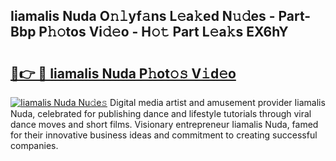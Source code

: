 ## Iiamalis Nuda O𝚗𝚕yf𝚊ns L𝚎a𝚔ed N𝚞𝚍es - Part-Bbp P𝚑𝚘tos Vi𝚍𝚎o - H𝚘𝚝 Part L𝚎a𝚔s EX6hY

# <h2><a href="http://kfanqu1.oniu.top/?m=Iiamalis+Nuda">🔗👉 🔴 Iiamalis Nuda P𝚑ot𝚘𝚜 V𝚒d𝚎o</a></h2>

[![Iiamalis Nuda Nu𝚍e𝚜](https://i.imgur.com/0qMVB7G.gif)](http://kfanqu1.oniu.top/?m=Iiamalis+Nuda)
Digital media artist and amusement provider Iiamalis Nuda, celebrated for publishing dance and lifestyle tutorials through viral dance moves and short films. Visionary entrepreneur Iiamalis Nuda, famed for their innovative business ideas and commitment to creating successful companies.  
